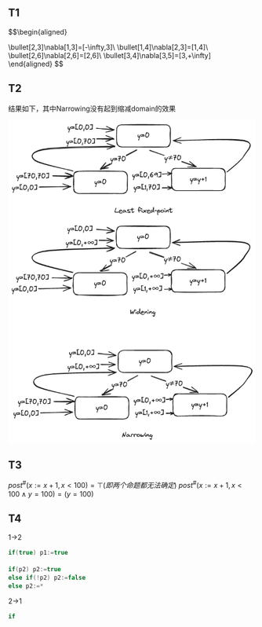 
## T1

$$\begin{aligned}

\bullet[2,3]\nabla[1,3]=[-\infty,3]\\
\bullet[1,4]\nabla[2,3]=[1,4]\\
\bullet[2,6]\nabla[2,6]=[2,6]\\
\bullet[3,4]\nabla[3,5]=[3,+\infty]
\end{aligned}
$$

## T2
结果如下，其中Narrowing没有起到缩减domain的效果

![image.png](https://raw.githubusercontent.com/ustc21xyx/picture-bed/main/20240523222509.png)

## T3
$post^{\#}(x:=x+1,x<100)=\top(即两个命题都无法确定)$
$post^{\#}(x:=x+1,x<100 \land y=100)= (y=100)$

## T4
1->2
```c
if(true) p1:=true

if(p2) p2:=true
else if(!p2) p2:=false
else p2:=*
```

2->1
```c
if
```





